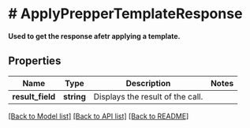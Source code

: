 # # ApplyPrepperTemplateResponse

#### Used to get the response afetr applying a template.

## Properties

Name | Type | Description | Notes
------------ | ------------- | ------------- | -------------
**result_field** | **string** | Displays the result of the call. |

[[Back to Model list]](../../README.md#models) [[Back to API list]](../../README.md#endpoints) [[Back to README]](../../README.md)
